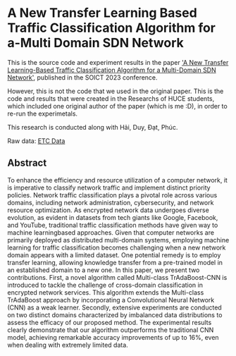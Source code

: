 # A New Transfer Learning Based Traffic Classification Algorithm for a-Multi Domain SDN Network
This is the source code and experiment results in the paper ['A New Transfer Learning-Based Traffic Classification Algorithm for a Multi-Domain SDN Network'](https://dl.acm.org/doi/10.1145/3628797.3628804), published in the SOICT 2023 conference.

However, this is not the code that we used in the original paper. This is the code and results that were created in the Researchs of HUCE students, which included one original author of the paper (which is me :D), in order to re-run the experimetals.

This research is conducted along with Hải, Duy, Đạt, Phúc.

Raw data: [ETC Data](https://drive.google.com/drive/folders/15mljCBCCjsINtjM3CqB-afy2xZ0Shgp2)

## Abstract
To enhance the efficiency and resource utilization of a computer
network, it is imperative to classify network traffic and implement
distinct priority policies. Network traffic classification plays a pivotal role across various domains, including network administration,
cybersecurity, and network resource optimization. As encrypted
network data undergoes diverse evolution, as evident in datasets
from tech giants like Google, Facebook, and YouTube, traditional
traffic classification methods have given way to machine learningbased approaches. Given that computer networks are primarily
deployed as distributed multi-domain systems, employing machine
learning for traffic classification becomes challenging when a new
network domain appears with a limited dataset. One potential remedy is to employ transfer learning, allowing knowledge transfer
from a pre-trained model in an established domain to a new one. In
this paper, we present two contributions. First, a novel algorithm called Multi-class TrAdaBoost-CNN is introduced to tackle the challenge of cross-domain classification in encrypted network services.
This algorithm extends the Multi-class TrAdaBoost approach by
incorporating a Convolutional Neural Network (CNN) as a weak
learner. Secondly, extensive experiments are conducted on two
distinct domains characterized by imbalanced data distributions
to assess the efficacy of our proposed method. The experimental
results clearly demonstrate that our algorithm outperforms the traditional CNN model, achieving remarkable accuracy improvements
of up to 16%, even when dealing with extremely limited data.
